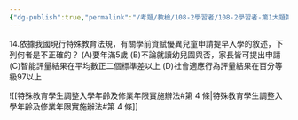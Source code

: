 ```yaml
---
{"dg-publish":true,"permalink":"/考題/教檢/108-2學習者/108-2學習者-第1大題第14題/","tags":["考題","題目","未完"]}
---
```


14.依據我國現行特殊教育法規，有關學前資賦優異兒童申請提早入學的敘述，下列何者是不正確的？ 
(A)要年滿5歲 
(B)不論就讀幼兒園與否，家長皆可提出申請 
(C)智能評量結果在平均數正二個標準差以上 
(D)社會適應行為評量結果在百分等級97以上 

![[特殊教育學生調整入學年齡及修業年限實施辦法#第 4 條\|特殊教育學生調整入學年齡及修業年限實施辦法#第 4 條]]
